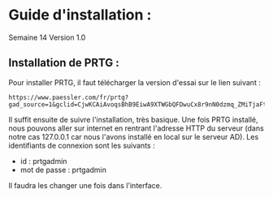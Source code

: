 # Guide d'installation : 

Semaine 14
Version 1.0

## Installation de PRTG : 

Pour installer PRTG, il faut télécharger la version d'essai sur le lien suivant : 
``` 
https://www.paessler.com/fr/prtg?gad_source=1&gclid=CjwKCAiAvoqsBhB9EiwA9XTWGbQFDwuCx8r9nN0dzmq_ZMiTjaFt02u_-2VT4YqxaOrUonejHt_FjhoCvW4QAvD_BwE
```

Il suffit ensuite de suivre l'installation, très basique.
Une fois PRTG installé, nous pouvons aller sur internet  en rentrant l'adresse HTTP du serveur (dans notre cas 127.0.0.1 car nous l'avons installé en local sur le serveur AD).
Les identifiants de connexion sont les suivants :   
  
- id : prtgadmin  
- mot de passe : prtgadmin  
  
Il faudra les changer une fois dans l'interface.  

